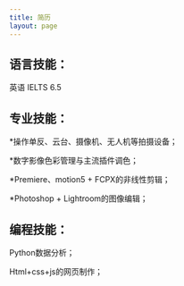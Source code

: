```yaml
---
title: 简历
layout: page
---
```


## 语言技能：
英语 IELTS 6.5

## 专业技能：
*操作单反、云台、摄像机、无人机等拍摄设备；

*数字影像色彩管理与主流插件调色；

*Premiere、motion5 + FCPX的非线性剪辑；

*Photoshop + Lightroom的图像编辑；

## 编程技能：
Python数据分析；

Html+css+js的网页制作；
